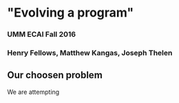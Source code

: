 # "Evolving a program"
### UMM ECAI Fall 2016
### Henry Fellows, Matthew Kangas, Joseph Thelen

## Our choosen problem
We are attempting 
